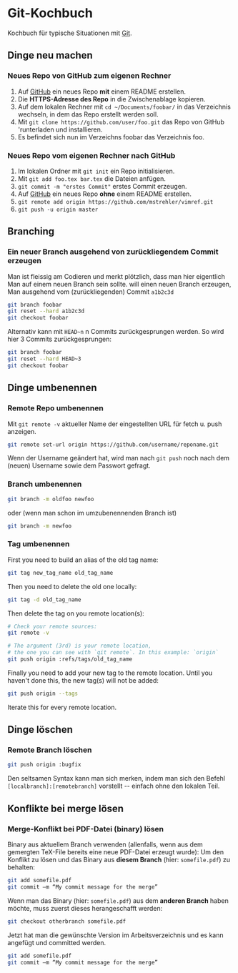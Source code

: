 # Git-Kochbuch

Kochbuch für typische Situationen mit [Git](https://git-scm.com/).

## Dinge neu machen

### Neues Repo von GitHub zum eigenen Rechner

1. Auf [GitHub](https://github.com/) ein neues Repo **mit** einem README erstellen.
2. Die **HTTPS-Adresse des Repo** in die Zwischenablage kopieren.
3. Auf dem lokalen Rechner mit `cd ~/Documents/foobar/` in das Verzeichnis wechseln, in dem das Repo erstellt werden soll.
4. Mit `git clone https://github.com/user/foo.git` das Repo von GitHub 'runterladen und installieren.
5. Es befindet sich nun im Verzeichns foobar das Verzeichnis foo.

### Neues Repo vom eigenen Rechner nach GitHub

1. Im lokalen Ordner mit `git init` ein Repo initialisieren.
2. Mit `git add foo.tex bar.tex` die Dateien anfügen.
3. `git commit -m "erstes Commit"` erstes Commit erzeugen.
4. Auf [GitHub](https://github.com/) ein neues Repo **ohne** einem README erstellen.
5. `git remote add origin https://github.com/mstrehler/vimref.git`
6. `git push -u origin master`

## Branching

### Ein neuer Branch ausgehend von zurückliegendem Commit erzeugen

Man ist fleissig am Codieren und merkt plötzlich, dass man hier eigentlich
Man auf einem neuen Branch sein sollte. will einen neuen Branch erzeugen,
Man ausgehend vom (zurückliegenden) Commit `a1b2c3d`

```bash
git branch foobar
git reset --hard a1b2c3d
git checkout foobar
```

Alternativ kann mit `HEAD~n` n Commits zurückgesprungen werden. So wird hier
3 Commits zurückgesprungen:

```bash
git branch foobar
git reset --hard HEAD~3
git checkout foobar
``` 

## Dinge umbenennen

### Remote Repo umbenennen

Mit `git remote -v` aktueller Name der eingestellten URL für fetch u. push anzeigen.

```bash
git remote set-url origin https://github.com/username/reponame.git
```
Wenn der Username geändert hat, wird man nach `git push` noch nach dem
(neuen) Username sowie dem Passwort gefragt.

### Branch umbenennen

```bash
git branch -m oldfoo newfoo

```
oder (wenn man schon im umzubenennenden Branch ist)

```bash
git branch -m newfoo
```

### Tag umbenennen

First you need to build an alias of the old tag name:

```bash
git tag new_tag_name old_tag_name
```

Then you need to delete the old one locally:

```bash
git tag -d old_tag_name
```

Then delete the tag on you remote location(s):

```bash
# Check your remote sources:
git remote -v

# The argument (3rd) is your remote location,
# the one you can see with `git remote`. In this example: `origin`
git push origin :refs/tags/old_tag_name
```

Finally you need to add your new tag to the remote location. Until you haven't done this, the new tag(s) will not be added:

```bash
git push origin --tags
```

Iterate this for every remote location.

## Dinge löschen

### Remote Branch löschen

```bash
git push origin :bugfix
```
Den seltsamen Syntax kann man sich merken, indem man sich den Befehl `[localbranch]:[remotebranch]` vorstellt --
einfach ohne den lokalen Teil.

## Konflikte bei merge lösen

### Merge-Konflikt bei PDF-Datei (binary) lösen

Binary aus aktuellem Branch verwenden (allenfalls, wenn aus dem gemergten TeX-File bereits eine neue PDF-Datei erzeugt wurde):
Um den Konflikt zu lösen und das Binary aus **diesem Branch** (hier: `somefile.pdf`) zu behalten:

```bash
git add somefile.pdf 
git commit –m “My commit message for the merge”
```

Wenn man das Binary (hier: `somefile.pdf`) aus dem **anderen Branch** haben möchte, muss zuerst dieses herangeschafft werden:

```bash
git checkout otherbranch somefile.pdf
```

Jetzt hat man die gewünschte Version im Arbeitsverzeichnis und es kann angefügt und committed werden.

```bash
git add somefile.pdf
git commit –m “My commit message for the merge”
```


